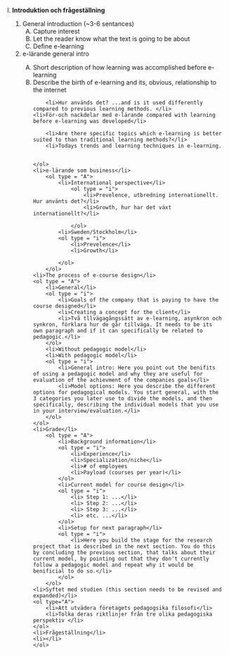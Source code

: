 <ol type="I">
  <li><strong>Introduktion och frågeställning</strong></li>
  <ol>
  	<li>General introduction (~3-6 sentances)
  	<ol type = "A">
  		<li>Capture interest</li>
  		<li>Let the reader know what the text is going to be about</li>
  		<li>Define e-learning</li>
  	</ol>
    <li>e-lärande general intro</li>
    <ol type = "A">
    	<li>Short description of how learning was accomplished before e-learning</li>
    	<li>Describe the birth of e-learning and its, obvious, relationship to the internet</li>
 
       	
       	<li>Hur används det? ...and is it used differently compared to previous learning methods. </li>
  	<li>För-och nackdelar med e-lärande compared with learning before e-learning was developed</li>
    	
    	<li>Are there specific topics which e-learning is better suited to than traditional learning methods?</li>
    	<li>Todays trends and learning techniques in e-learning.

    	
    </ol>
    <li>e-lärande som business</li>
    	<ol type = "A">
    		<li>International perspective</li>
    			<ol type = "i">
    				<li>Prevelence, utbredning internationellt. Hur använts det?</li>
    				<li>Growth, hur har det växt internationellt?</li>
    				
    			</ol>
    		<li>Sweden/Stockholm</li>
    		<ol type = "i">
    			<li>Prevelence</li>
    			<li>Growth</li>
    			
    		</ol>
    	</ol>
    <li>The process of e-course design</li>
    <ol type = "A">
    	<li>General</li>
    	<ol type = "i">
    		<li>Goals of the company that is paying to have the course designed</li>
    		<li>Creating a concept for the client</li>
    		<li>Två tllvägagångssätt av e-learning, asynkron och synkron, förklara hur de går tillväga. It needs to be its own paragraph and if it can specifically be related to pedagogic.</li>
    	</ol>
    	<li>Without pedagogic model</li>
    	<li>With pedagogic model</li>
    	<ol type = "i">
    		<li>General intro: Here you point out the benifits of using a pedagogic model and why they are useful for evaluation of the achievment of the companies goals</li>
    		<li>Model options: Here you describe the different options for pedagogical models. You start general, with the 3 categories you later use to divide the models, and then specifically, describing the individual models that you use in your interview/evaluation.</li>
    	</ol>
    </ol>
    <li>Grade</li>
    	<ol type = "A">
    		<li>Background information</li>
			<ol type = "i">
				<li>Experience</li>
				<li>Specialization/niche</li>
				<li># of employees
				<li>Payload (courses per year)</li>
			</ol>
			<li>Current model for course design</li>
			<ol type = "i">
				<li> Step 1: ...</li>
				<li> Step 2: ...</li>
				<li> Step 3: ...</li>
				<li> etc. ...</li>
			</ol>
			<li>Setup for next paragraph</li>
			<ol type = "i">
				<li>Here you build the stage for the research project that is described in the next section. You do this by concluding the previous section, that talks about their current model, by pointing out that they don't currently follow a pedagogic model and repeat why it would be benificial to do so.</li>
			</ol>
    	</ol>
    <li>Syftet med studien (this section needs to be revised and expanded)</li>
    <ol type="A">
    	<li>Att utvädera företagets pedagogsika filosofi</li>
    	<li>Tolka deras riktlinjer från tre olika pedagogiska perspektiv </li>
    </ol>
    <li>Frågeställning</li>
    <li></li>
    </ol>
</ol>
